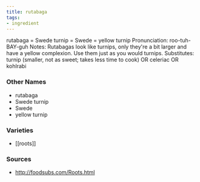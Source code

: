 ```yaml
---
title: rutabaga
tags:
- ingredient
---
```

rutabaga = Swede turnip = Swede = yellow turnip Pronunciation: roo-tuh-BAY-guh Notes: Rutabagas look like turnips, only they're a bit larger and have a yellow complexion. Use them just as you would turnips. Substitutes: turnip (smaller, not as sweet; takes less time to cook) OR celeriac OR kohlrabi

### Other Names

* rutabaga
* Swede turnip
* Swede
* yellow turnip

### Varieties

* [[roots]]

### Sources
* http://foodsubs.com/Roots.html
